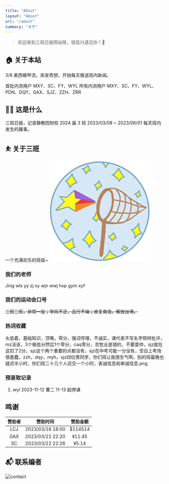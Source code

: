 ```yaml
---
title: "About"
layout: "About"
url: "/about"
summary: "关于"
---
```


> 欢迎来到三班日报网站呀，很高兴遇见你！🤝

## 🏠 关于本站

3/8 美西螈甲流，突发奇想，开始每天推送班内新闻。

首批内测用户 MXY、SC、FY、WYL 
所有内测用户 MXY、SC、FY、WYL、PDN、DQY、GAX、SJZ、ZZH、ZRR 

## 👨‍💻 这是什么

三班日报，记录静教院附校 2024 届 3 班 2023/03/08 ~ 2023/06/01 每天班内发生的趣事。

## ⛹ 关于三班

一个充满欢乐的班级~
![班徽](/classicon.png)

### 我们的老师

Jing wls yy zj xy wjn wwj hxp gym xyf

### 我们的运动会口号

~~三班三班，非常一般；学风不正，品行不端；收复南海，解放台湾。~~

### 热词收藏

头低着，基础知识，顶嘴，零分，强词夺理，不诚实，课代表不写名字照样批评，mz活该，3个极低分然后1个零分，caq零分，农牧业是错的，不要耍帅，sjz就在这扣了2分，sjz这个两个重要的点都没有，sjz在中考可能一分没有，空白上考场很愚蠢，zzh，dqy，myh，sjz四位男同学，你们班让我很生气啊，别的班最晚也就迟半小时，你们班二十几个人迟交一个小时，表诚信息和审诚信息.png

### 预录取记录

1. wyl 2023-11-12 曹二 11-13 起停课

## 鸣谢

| 赞助者 | 赞助时间 | 赞助金额 |
|:-----: | :-----: | :-----: |
| LCJ | 2023/03/16 18:00 | $114514 |
| GAX | 2023/03/21 22:20 | ¥11.45 |
| SC | 2023/03/22 22:26 | ¥5.14 |

## 📬 联系编者

![contact](https://api.xecades.xyz/api?date=2023-03-08&str=%E4%B8%89%E7%8F%AD%E6%97%A5%E6%8A%A5%E6%88%90%E7%AB%8B&bilibili=%E9%92%A2%E8%8A%AF%E9%95%80%E9%95%8D&qq=2679779587&email=lichenjun08%40126.com&site=https%3A%2F%2Fxalaok.top&github=Xalaok&img=1)